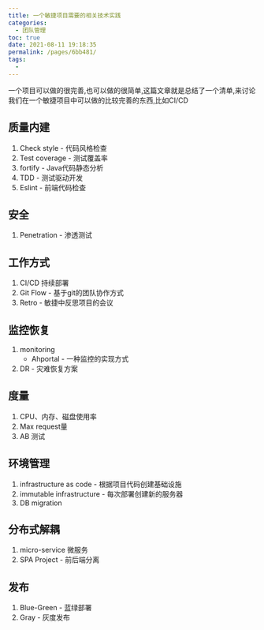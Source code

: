 ```yaml
---
title: 一个敏捷项目需要的相关技术实践
categories: 
  - 团队管理
toc: true
date: 2021-08-11 19:18:35
permalink: /pages/6bb481/
tags: 
  - 
---
```


一个项目可以做的很完善,也可以做的很简单,这篇文章就是总结了一个清单,来讨论我们在一个敏捷项目中可以做的比较完善的东西,比如CI/CD

## 质量内建

1. Check style - 代码风格检查
2. Test coverage - 测试覆盖率
3. fortify - Java代码静态分析
4. TDD - 测试驱动开发
5. Eslint - 前端代码检查

## 安全

1. Penetration - 渗透测试

## 工作方式

1. CI/CD 持续部署
2. Git Flow - 基于git的团队协作方式
3. Retro - 敏捷中反思项目的会议

## 监控恢复

1. monitoring
    - Ahportal - 一种监控的实现方式
2. DR - 灾难恢复方案

## 度量

1. CPU、内存、磁盘使用率
2. Max request量
3. AB 测试

## 环境管理

1. infrastructure as code - 根据项目代码创建基础设施
2. immutable infrastructure - 每次部署创建新的服务器
3. DB migration

## 分布式解耦

1. micro-service 微服务
2. SPA Project - 前后端分离

## 发布

1. Blue-Green - 蓝绿部署
2. Gray - 灰度发布
